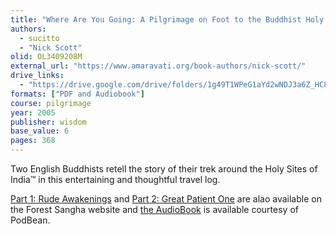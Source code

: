 ```yaml
---
title: "Where Are You Going: A Pilgrimage on Foot to the Buddhist Holy Places"
authors:
  - sucitto
  - "Nick Scott"
olid: OL3409208M
external_url: "https://www.amaravati.org/book-authors/nick-scott/"
drive_links:
  - "https://drive.google.com/drive/folders/1g49T1WPeG1aYd2wNDJ3a6Z_HC8YlJxlK"
formats: ["PDF and Audiobook"]
course: pilgrimage
year: 2005
publisher: wisdom
base_value: 6
pages: 368
---
```


Two English Buddhists retell the story of their trek around the Holy Sites of India™️ in this entertaining and thoughtful travel log.

[Part 1: Rude Awakenings](https://forestsangha.org/teachings/books/rude-awakenings?language=English) and [Part 2: Great Patient One](https://forestsangha.org/teachings/books/great-patient-one?language=English) are alao available on the Forest Sangha website and [the AudioBook](https://whereareyougoing.podbean.com/) is available courtesy of PodBean.
